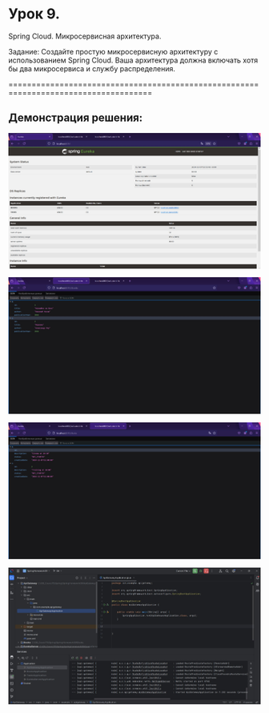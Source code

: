 # Урок 9. 
Spring Cloud. Микросервисная архитектура.

Задание: 
Создайте простую микросервисную архитектуру с использованием Spring Cloud. 
Ваша архитектура должна включать хотя бы два микросервиса и службу распределения.

=====================================================================================

## Демонстрация решения:

![](image/eureka.jpg)

![](image/micro_books.jpg)

![](image/micro_tasks.jpg)

![](image/project_run.jpg)